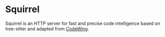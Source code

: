 # Squirrel

Squirrel is an HTTP server for fast and precise code intelligence based on tree-sitter and adapted from [CodeWing](https://codewing.dev/).
